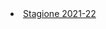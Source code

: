 <li><a href="https://denno985.github.io/lega-bobica/21-22/index.html" class="active">Stagione 2021-22</a></li>